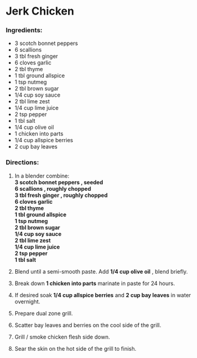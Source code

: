 # Jerk Chicken 

### Ingredients: 
* 3 scotch bonnet peppers
* 6 scallions
* 3 tbl fresh ginger
* 6 cloves garlic
* 2 tbl thyme
* 1 tbl ground allspice
* 1 tsp nutmeg
* 2 tbl brown sugar
* 1/4 cup soy sauce
* 2 tbl lime zest
* 1/4 cup lime juice
* 2 tsp pepper
* 1 tbl salt
* 1/4 cup olive oil
* 1 chicken into parts
* 1/4 cup allspice berries
* 2 cup bay leaves

### Directions: 
1. In a blender combine:  
**3 scotch bonnet peppers , seeded**   
**6 scallions , roughly chopped**   
**3 tbl fresh ginger , roughly chopped**   
**6 cloves garlic**   
**2 tbl thyme**   
**1 tbl ground allspice**   
**1 tsp nutmeg**   
**2 tbl brown sugar**   
**1/4 cup soy sauce**   
**2 tbl lime zest**   
**1/4 cup lime juice**   
**2 tsp pepper**   
**1 tbl salt**   


2. Blend until a semi-smooth paste. Add **1/4 cup olive oil** , blend briefly. 
3. Break down **1 chicken into parts** marinate in paste for 24 hours. 
4. If desired soak **1/4 cup allspice berries** and **2 cup bay leaves** in water overnight. 
5. Prepare dual zone grill. 
6. Scatter bay leaves and berries on the cool side of the grill. 
7. Grill / smoke chicken flesh side down. 
8. Sear the skin on the hot side of the grill to finish. 
